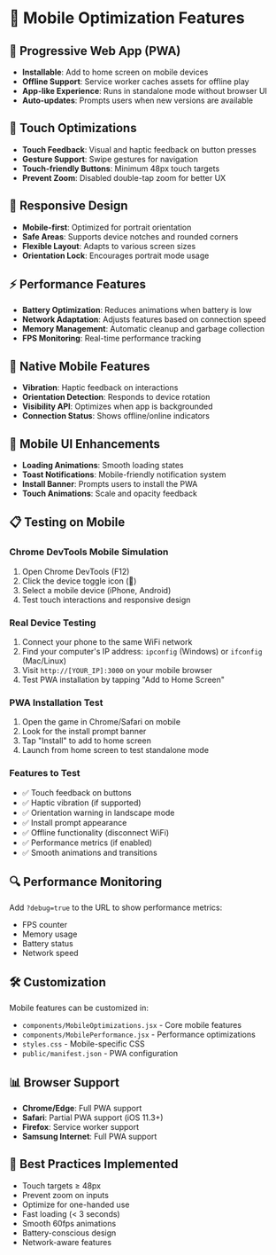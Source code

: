 # 📱 Mobile Optimization Features

## 🚀 Progressive Web App (PWA)
- **Installable**: Add to home screen on mobile devices
- **Offline Support**: Service worker caches assets for offline play
- **App-like Experience**: Runs in standalone mode without browser UI
- **Auto-updates**: Prompts users when new versions are available

## 🎯 Touch Optimizations
- **Touch Feedback**: Visual and haptic feedback on button presses
- **Gesture Support**: Swipe gestures for navigation
- **Touch-friendly Buttons**: Minimum 48px touch targets
- **Prevent Zoom**: Disabled double-tap zoom for better UX

## 📐 Responsive Design
- **Mobile-first**: Optimized for portrait orientation
- **Safe Areas**: Supports device notches and rounded corners
- **Flexible Layout**: Adapts to various screen sizes
- **Orientation Lock**: Encourages portrait mode usage

## ⚡ Performance Features
- **Battery Optimization**: Reduces animations when battery is low
- **Network Adaptation**: Adjusts features based on connection speed
- **Memory Management**: Automatic cleanup and garbage collection
- **FPS Monitoring**: Real-time performance tracking

## 🔧 Native Mobile Features
- **Vibration**: Haptic feedback on interactions
- **Orientation Detection**: Responds to device rotation
- **Visibility API**: Optimizes when app is backgrounded
- **Connection Status**: Shows offline/online indicators

## 🎨 Mobile UI Enhancements
- **Loading Animations**: Smooth loading states
- **Toast Notifications**: Mobile-friendly notification system
- **Install Banner**: Prompts users to install the PWA
- **Touch Animations**: Scale and opacity feedback

## 📋 Testing on Mobile

### Chrome DevTools Mobile Simulation
1. Open Chrome DevTools (F12)
2. Click the device toggle icon (📱)
3. Select a mobile device (iPhone, Android)
4. Test touch interactions and responsive design

### Real Device Testing
1. Connect your phone to the same WiFi network
2. Find your computer's IP address: `ipconfig` (Windows) or `ifconfig` (Mac/Linux)
3. Visit `http://[YOUR_IP]:3000` on your mobile browser
4. Test PWA installation by tapping "Add to Home Screen"

### PWA Installation Test
1. Open the game in Chrome/Safari on mobile
2. Look for the install prompt banner
3. Tap "Install" to add to home screen
4. Launch from home screen to test standalone mode

### Features to Test
- ✅ Touch feedback on buttons
- ✅ Haptic vibration (if supported)
- ✅ Orientation warning in landscape mode
- ✅ Install prompt appearance
- ✅ Offline functionality (disconnect WiFi)
- ✅ Performance metrics (if enabled)
- ✅ Smooth animations and transitions

## 🔍 Performance Monitoring
Add `?debug=true` to the URL to show performance metrics:
- FPS counter
- Memory usage
- Battery status
- Network speed

## 🛠️ Customization
Mobile features can be customized in:
- `components/MobileOptimizations.jsx` - Core mobile features
- `components/MobilePerformance.jsx` - Performance optimizations
- `styles.css` - Mobile-specific CSS
- `public/manifest.json` - PWA configuration

## 📊 Browser Support
- **Chrome/Edge**: Full PWA support
- **Safari**: Partial PWA support (iOS 11.3+)
- **Firefox**: Service worker support
- **Samsung Internet**: Full PWA support

## 🎯 Best Practices Implemented
- Touch targets ≥ 48px
- Prevent zoom on inputs
- Optimize for one-handed use
- Fast loading (< 3 seconds)
- Smooth 60fps animations
- Battery-conscious design
- Network-aware features
